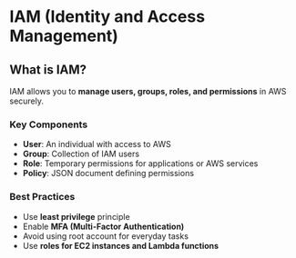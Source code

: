 # IAM (Identity and Access Management)

## What is IAM?
IAM allows you to **manage users, groups, roles, and permissions** in AWS securely.  

### Key Components
- **User**: An individual with access to AWS
- **Group**: Collection of IAM users
- **Role**: Temporary permissions for applications or AWS services
- **Policy**: JSON document defining permissions

### Best Practices
- Use **least privilege** principle  
- Enable **MFA (Multi-Factor Authentication)**  
- Avoid using root account for everyday tasks  
- Use **roles for EC2 instances and Lambda functions**
